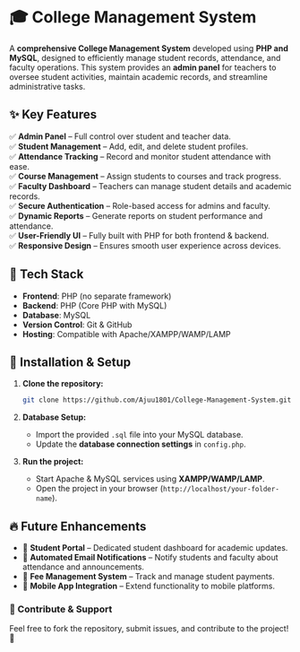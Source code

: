 
# 🎓 College Management System  

A **comprehensive College Management System** developed using **PHP and MySQL**, designed to efficiently manage student records, attendance, and faculty operations. This system provides an **admin panel** for teachers to oversee student activities, maintain academic records, and streamline administrative tasks.  

## ✨ Key Features  

✅ **Admin Panel** – Full control over student and teacher data.  
✅ **Student Management** – Add, edit, and delete student profiles.  
✅ **Attendance Tracking** – Record and monitor student attendance with ease.  
✅ **Course Management** – Assign students to courses and track progress.  
✅ **Faculty Dashboard** – Teachers can manage student details and academic records.  
✅ **Secure Authentication** – Role-based access for admins and faculty.  
✅ **Dynamic Reports** – Generate reports on student performance and attendance.  
✅ **User-Friendly UI** – Fully built with PHP for both frontend & backend.  
✅ **Responsive Design** – Ensures smooth user experience across devices.  

## 📌 Tech Stack  

- **Frontend**: PHP (no separate framework)
- **Backend**: PHP (Core PHP with MySQL)  
- **Database**: MySQL  
- **Version Control**: Git & GitHub  
- **Hosting**: Compatible with Apache/XAMPP/WAMP/LAMP  

## 🚀 Installation & Setup  

1. **Clone the repository:**  
   ```bash
   git clone https://github.com/Ajuu1801/College-Management-System.git
   ```
2. **Database Setup:**  
   - Import the provided `.sql` file into your MySQL database.  
   - Update the **database connection settings** in `config.php`.  

3. **Run the project:**  
   - Start Apache & MySQL services using **XAMPP/WAMP/LAMP**.  
   - Open the project in your browser (`http://localhost/your-folder-name`).  

## 🔥 Future Enhancements  

- 📌 **Student Portal** – Dedicated student dashboard for academic updates.  
- 📌 **Automated Email Notifications** – Notify students and faculty about attendance and announcements.  
- 📌 **Fee Management System** – Track and manage student payments.  
- 📌 **Mobile App Integration** – Extend functionality to mobile platforms.  

### 📢 Contribute & Support  
Feel free to fork the repository, submit issues, and contribute to the project! 🚀  
